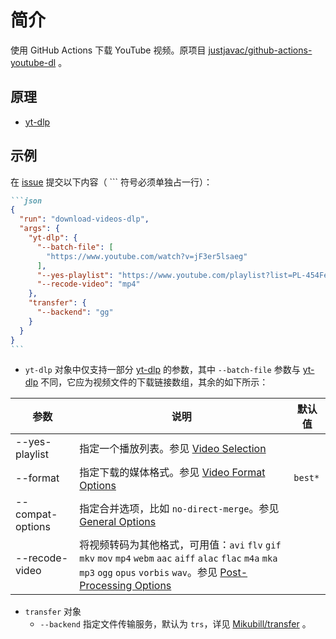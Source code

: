 # 简介

使用 GitHub Actions 下载 YouTube 视频。原项目 [justjavac/github-actions-youtube-dl](https://github.com/justjavac/github-actions-youtube-dl) 。

## 原理

- [yt-dlp](https://github.com/yt-dlp/yt-dlp)

## 示例
在 [issue](https://github.com/pansong291/github-action-tasks/issues) 提交以下内容（ ``` 符号必须单独占一行）：
````markdown
```json
{
  "run": "download-videos-dlp",
  "args": {
    "yt-dlp": {
      "--batch-file": [
        "https://www.youtube.com/watch?v=jF3er5lsaeg"
      ],
      "--yes-playlist": "https://www.youtube.com/playlist?list=PL-454Fe3dQH1L38FnKkz_O1CqYx6sKaXk",
      "--recode-video": "mp4"
    },
    "transfer": {
      "--backend": "gg"
    }
  }
}
```
````

- `yt-dlp` 对象中仅支持一部分 [yt-dlp](https://github.com/yt-dlp/yt-dlp) 的参数，其中 `--batch-file` 参数与 [yt-dlp](https://github.com/yt-dlp/yt-dlp) 不同，它应为视频文件的下载链接数组，其余的如下所示：

| 参数 | 说明 | 默认值 |
| ---- | ---- | ---- |
| --yes-playlist | 指定一个播放列表。参见 [Video Selection](https://github.com/yt-dlp/yt-dlp#video-selection) |  |
| --format | 指定下载的媒体格式。参见 [Video Format Options](https://github.com/yt-dlp/yt-dlp#video-format-options) | `best*` |
| --compat-options | 指定合并选项，比如 `no-direct-merge`。参见 [General Options](https://github.com/yt-dlp/yt-dlp#general-options) |  |
| --recode-video | 将视频转码为其他格式，可用值：`avi` `flv` `gif` `mkv` `mov` `mp4` `webm` `aac` `aiff` `alac` `flac` `m4a` `mka` `mp3` `ogg` `opus` `vorbis` `wav`。参见 [Post-Processing Options](https://github.com/yt-dlp/yt-dlp#post-processing-options) |  |
- `transfer` 对象
  - `--backend` 指定文件传输服务，默认为 `trs`，详见 [Mikubill/transfer](https://github.com/Mikubill/transfer) 。
